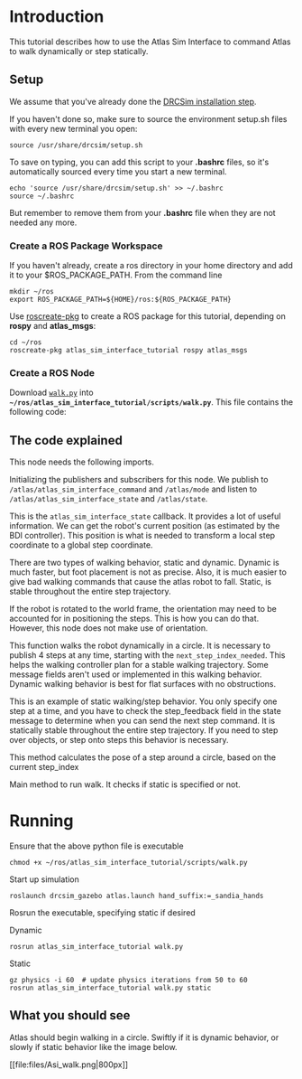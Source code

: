 # Introduction

This tutorial describes how to use the Atlas Sim Interface to command Atlas to walk dynamically or step statically.

## Setup

We assume that you've already done the [DRCSim installation step](http://gazebosim.org/tutorials?tut=drcsim_install).

If you haven't done so, make sure to source the environment setup.sh files with every new terminal you open:

~~~
source /usr/share/drcsim/setup.sh
~~~

To save on typing, you can add this script to your **.bashrc** files, so it's automatically sourced every time you start a new terminal.

~~~
echo 'source /usr/share/drcsim/setup.sh' >> ~/.bashrc
source ~/.bashrc
~~~

But remember to remove them from your **.bashrc** file when they are not needed any more.

### Create a ROS Package Workspace

If you haven't already, create a ros directory in your home directory and add it to your $ROS\_PACKAGE\_PATH. From the command line

~~~
mkdir ~/ros
export ROS_PACKAGE_PATH=${HOME}/ros:${ROS_PACKAGE_PATH}
~~~

Use [roscreate-pkg]( http://ros.org/wiki/roscreate) to create a ROS package for this tutorial, depending on **rospy** and **atlas_msgs**:

~~~
cd ~/ros
roscreate-pkg atlas_sim_interface_tutorial rospy atlas_msgs
~~~

### Create a ROS Node
Download [`walk.py`](http://github.com/osrf/gazebo_tutorials/raw/master/drcsim_atlas_siminterface/files/walk.py) into **`~/ros/atlas_sim_interface_tutorial/scripts/walk.py`**. This file contains the following code:

<include src='http://github.com/osrf/gazebo_tutorials/raw/master/drcsim_atlas_siminterface/files/walk.py' />

## The code explained

This node needs the following imports.

<include from='@#! /usr/bin/env python@' to='/import sys/' src='http://github.com/osrf/gazebo_tutorials/raw/master/drcsim_atlas_siminterface/files/walk.py' />

Initializing the publishers and subscribers for this node. We publish to `/atlas/atlas_sim_interface_command` and `/atlas/mode` and listen to `/atlas/atlas_sim_interface_state` and `/atlas/state`.

<include from='@class AtlasWalk():@' to='/Shutting down"\)/' src='http://github.com/osrf/gazebo_tutorials/raw/master/drcsim_atlas_siminterface/files/walk.py' />

This is the `atlas_sim_interface_state` callback. It provides a lot of useful information. We can get the robot's current position (as estimated by the BDI controller). This position is what is needed to transform a local step coordinate to a global step coordinate.

<include from='@.*# /atlas/atlas_sim_interface_state callback. Before publishing a walk command, we need@' to='@self.dynamic\(state\)@' src='http://github.com/osrf/gazebo_tutorials/raw/master/drcsim_atlas_siminterface/files/walk.py' />

There are two types of walking behavior, static and dynamic. Dynamic is much faster, but foot placement is not as precise. Also, it is much easier to give bad walking commands that cause the atlas robot to fall. Static, is stable throughout the entire step trajectory.

<include from='@.*# /atlas/atlas_sim_interface_state callback.*@' to='@.*self.dynamic\(state\)@' src='http://github.com/osrf/gazebo_tutorials/raw/master/drcsim_atlas_siminterface/files/walk.py' />

If the robot is rotated to the world frame, the orientation may need to be accounted for in positioning the steps. This is how you can do that. However, this node does not make use of orientation.

<include from='@.*# /atlas/atlas_state callback.*@' to='@.*roll, pitch, yaw = euler_from_quaternion\(\[state.orientation\.x, state\.orientation\.y, state\.orientation\.z, state\.orientation\.w\]\)@' src='http://github.com/osrf/gazebo_tutorials/raw/master/drcsim_atlas_siminterface/files/walk.py' />

This function walks the robot dynamically in a circle. It is necessary to publish 4 steps at any time, starting with the `next_step_index_needed`. This helps the walking controller plan for a stable walking trajectory. Some message fields aren't used or implemented in this walking behavior. Dynamic walking behavior is best for flat surfaces with no obstructions.

<include from='@.*An example of commanding a dynamic walk behavior.*' to='@.*# End of dynamic walk behavior@' src='http://github.com/osrf/gazebo_tutorials/raw/master/drcsim_atlas_siminterface/files/walk.py' />

This is an example of static walking/step behavior. You only specify one step at a time, and you have to check the step_feedback field in the state message to determine when you can send the next step command. It is statically stable throughout the entire step trajectory. If you need to step over objects, or step onto steps this behavior is necessary.

<include from='@.*# An example of commanding a static walk/step behavior.*@' to='@.*# End of static walk behavior@' src='http://github.com/osrf/gazebo_tutorials/raw/master/drcsim_atlas_siminterface/files/walk.py' />

This method calculates the pose of a step around a circle, based on the current step_index

<include from='@.*# This method is used to calculate a pose of step based on the step_index@' to='@.*return pose@' src='http://github.com/osrf/gazebo_tutorials/raw/master/drcsim_atlas_siminterface/files/walk.py' />

Main method to run walk. It checks if static is specified or not.

<include from="/if __name__ == '__main__':/" src='http://github.com/osrf/gazebo_tutorials/raw/master/drcsim_atlas_siminterface/files/walk.py' />

# Running

Ensure that the above python file is executable

~~~
chmod +x ~/ros/atlas_sim_interface_tutorial/scripts/walk.py
~~~

Start up simulation

~~~
roslaunch drcsim_gazebo atlas.launch hand_suffix:=_sandia_hands
~~~

Rosrun the executable, specifying static if desired

Dynamic

~~~
rosrun atlas_sim_interface_tutorial walk.py
~~~

Static

~~~
gz physics -i 60  # update physics iterations from 50 to 60
rosrun atlas_sim_interface_tutorial walk.py static
~~~

## What you should see

Atlas should begin walking in a circle. Swiftly if it is dynamic behavior, or slowly if static behavior like the image below.

[[file:files/Asi_walk.png|800px]]
